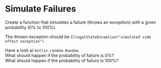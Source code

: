 # Simulate Failures

Create a function that simulates a failure (throws an exception) with a given probability (0% to 100%).

The thrown exception should be `IllegalStateException("simulated side effect exception")`

<div class="hint">
Have a look at <code>kotlin.random.Random</code>.
</div>
<div class="hint">
What should happen if the probability of failure is 0%?
</div>
<div class="hint">
What should happen if the probability of failure is 100%?
</div>
